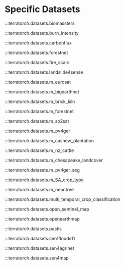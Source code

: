 # Specific Datasets

:::terratorch.datasets.biomassters

:::terratorch.datasets.burn_intensity

:::terratorch.datasets.carbonflux

:::terratorch.datasets.forestnet

:::terratorch.datasets.fire_scars

:::terratorch.datasets.landslide4sense

:::terratorch.datasets.m_eurosat

:::terratorch.datasets.m_bigearthnet

:::terratorch.datasets.m_brick_kiln

:::terratorch.datasets.m_forestnet

:::terratorch.datasets.m_so2sat

:::terratorch.datasets.m_pv4ger

:::terratorch.datasets.m_cashew_plantation

:::terratorch.datasets.m_nz_cattle

:::terratorch.datasets.m_chesapeake_landcover

:::terratorch.datasets.m_pv4ger_seg

:::terratorch.datasets.m_SA_crop_type

:::terratorch.datasets.m_neontree

:::terratorch.datasets.multi_temporal_crop_classification

:::terratorch.datasets.open_sentinel_map

:::terratorch.datasets.openearthmap

:::terratorch.datasets.pastis

:::terratorch.datasets.sen1floods11

:::terratorch.datasets.sen4agrinet

:::terratorch.datasets.sen4map
